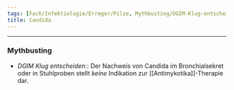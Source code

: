 ```yaml
---
tags: [Fach/Infektiologie/Erreger/Pilze, Mythbusting/DGIM-Klug-entscheiden]
title: Candida
---
```

---
### Mythbusting
- *DGIM Klug entscheiden*:: Der Nachweis von Candida im Bronchialsekret oder in Stuhlproben stellt *keine* Indikation zur [[Antimykotika]]-Therapie dar.